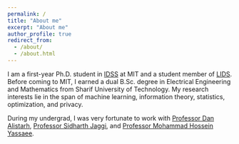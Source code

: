 ```yaml
---
permalink: /
title: "About me"
excerpt: "About me"
author_profile: true
redirect_from:
  - /about/
  - /about.html
---
```


I am a first-year Ph.D. student in [IDSS](https://idss.mit.edu/) at MIT and a student member of [LIDS](https://lids.mit.edu/). Before coming to MIT, I earned a dual B.Sc. degree in Electrical Engineering and Mathematics from Sharif University of Technology. My research interests lie in the span of machine learning, information theory, statistics, optimization, and privacy.

During my undergrad, I was very fortunate to work with [Professor Dan Alistarh](https://people.csail.mit.edu/alistarh/), [Professor Sidharth Jaggi](https://research-information.bris.ac.uk/en/persons/sidharth-sid-jaggi), and [Professor Mohammad Hossein Yassaee](https://scholar.google.com/citations?user=Y6vuiBUAAAAJ&hl=en).



<!-- My main areas of interest include the following:
- Distributed Machine Learning
- Neural Networks' Training and Inference Acceleration
- Privacy
- High Dimensional Statistics

I have worked on:
- Neural Networks' Training and Inference Acceleration
- Communication Channels in the Presence of Myopic Adversaries.
- Privacy and Communication Challenges in Federated Learning. -->

<!-- News
======
- June 2022: Talk at ISIT 2022 “New Results on AVCs with Omniscient and Myopic Adversaries”
- April 2022: Paper “New Results on AVCs with Omniscient and Myopic Adversaries” Accepted at the 2022 IEEE International Symposium on Information Theory (ISIT 2022).
- Feburary 2022: Joined [Distributed Algorithms and Systems Laboratory at IST Austria](https://ist.ac.at/en/research/alistarh-group/) as a Scientific Intern.
- July 2021: Joined [CAN-DO-IT Research Group](https://research-information.bris.ac.uk/en/persons/sidharth-sid-jaggi) as a Remote Intern. -->
